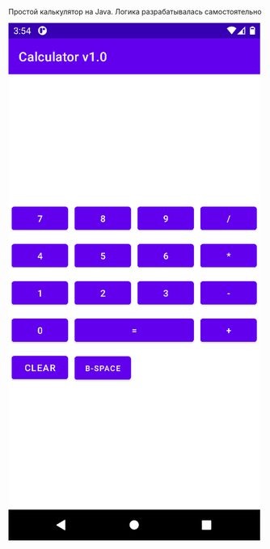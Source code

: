 Простой калькулятор на Java. Логика разрабатывалась самостоятельно

<img src="images/Calculator demo.png">
